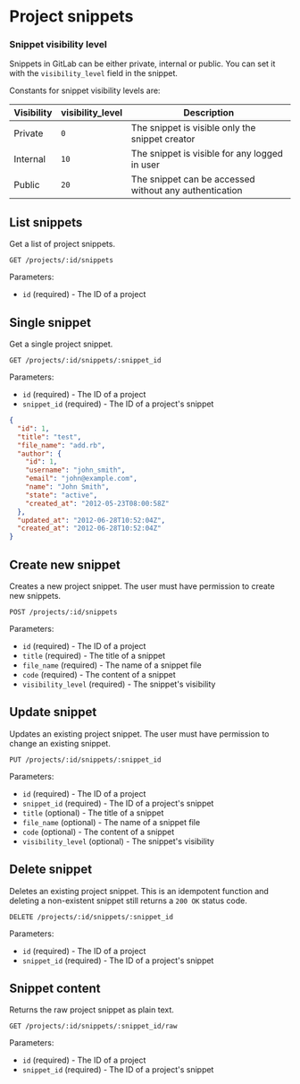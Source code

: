 # Project snippets

### Snippet visibility level

Snippets in GitLab can be either private, internal or public.
You can set it with the `visibility_level` field in the snippet.

Constants for snippet visibility levels are:

| Visibility | visibility_level | Description |
| ---------- | ---------------- | ----------- |
| Private    | `0`  | The snippet is visible only the snippet creator |
| Internal   | `10` | The snippet is visible for any logged in user |
| Public     | `20` | The snippet can be accessed without any authentication |

## List snippets

Get a list of project snippets.

```
GET /projects/:id/snippets
```

Parameters:

- `id` (required) - The ID of a project

## Single snippet

Get a single project snippet.

```
GET /projects/:id/snippets/:snippet_id
```

Parameters:

- `id` (required) - The ID of a project
- `snippet_id` (required) - The ID of a project's snippet

```json
{
  "id": 1,
  "title": "test",
  "file_name": "add.rb",
  "author": {
    "id": 1,
    "username": "john_smith",
    "email": "john@example.com",
    "name": "John Smith",
    "state": "active",
    "created_at": "2012-05-23T08:00:58Z"
  },
  "updated_at": "2012-06-28T10:52:04Z",
  "created_at": "2012-06-28T10:52:04Z"
}
```

## Create new snippet

Creates a new project snippet. The user must have permission to create new snippets.

```
POST /projects/:id/snippets
```

Parameters:

- `id` (required) - The ID of a project
- `title` (required) - The title of a snippet
- `file_name` (required) - The name of a snippet file
- `code` (required) - The content of a snippet
- `visibility_level` (required) - The snippet's visibility

## Update snippet

Updates an existing project snippet. The user must have permission to change an existing snippet.

```
PUT /projects/:id/snippets/:snippet_id
```

Parameters:

- `id` (required) - The ID of a project
- `snippet_id` (required) - The ID of a project's snippet
- `title` (optional) - The title of a snippet
- `file_name` (optional) - The name of a snippet file
- `code` (optional) - The content of a snippet
- `visibility_level` (optional) - The snippet's visibility

## Delete snippet

Deletes an existing project snippet. This is an idempotent function and deleting a non-existent
snippet still returns a `200 OK` status code.

```
DELETE /projects/:id/snippets/:snippet_id
```

Parameters:

- `id` (required) - The ID of a project
- `snippet_id` (required) - The ID of a project's snippet

## Snippet content

Returns the raw project snippet as plain text.

```
GET /projects/:id/snippets/:snippet_id/raw
```

Parameters:

- `id` (required) - The ID of a project
- `snippet_id` (required) - The ID of a project's snippet

